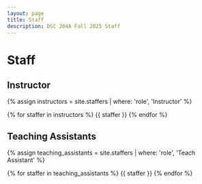 ```yaml
---
layout: page
title: Staff
description: DSC 204A Fall 2025 Staff
---
```


# Staff

## Instructor

{% assign instructors = site.staffers | where: 'role', 'Instructor' %}

<div class="role flex">
{% for staffer in instructors %}
{{ staffer }}
{% endfor %}
</div>

<!-- ## Lead GSIs

_All office hours are held in-person in Warren 101 unless otherwise specified_

{% assign leads = site.staffers | where: 'role', '20-hour Lead uGSI (UCS2)' %}

<div class="role flex">
{% for staffer in leads %}
{{ staffer }}
{% endfor %}
</div> -->

## Teaching Assistants

<!-- _All office hours are held in-person in Warren 101 unless otherwise specified_ -->

{% assign teaching_assistants = site.staffers | where: 'role', 'Teach Assistant' %}

<div class="role flex">
{% for staffer in teaching_assistants %}
{{ staffer }}
{% endfor %}
</div>

<!-- ## Tutors

{% assign tutors = site.staffers | where: 'role', 'Tutor (UCS1)' %}

<div class="role flex">
{% for staffer in tutors %}
{{ staffer }}
{% endfor %}
</div>  -->

<script src="../assets/darkmode.js"></script>
<script>
  window.addEventListener("DOMContentLoaded", (event) => {
    onLoad();
});
</script>
